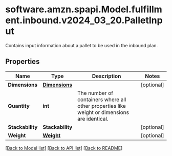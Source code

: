 # software.amzn.spapi.Model.fulfillment.inbound.v2024_03_20.PalletInput
Contains input information about a pallet to be used in the inbound plan.

## Properties

Name | Type | Description | Notes
------------ | ------------- | ------------- | -------------
**Dimensions** | [**Dimensions**](Dimensions.md) |  | [optional] 
**Quantity** | **int** | The number of containers where all other properties like weight or dimensions are identical. | 
**Stackability** | **Stackability** |  | [optional] 
**Weight** | [**Weight**](Weight.md) |  | [optional] 

[[Back to Model list]](../README.md#documentation-for-models) [[Back to API list]](../README.md#documentation-for-api-endpoints) [[Back to README]](../README.md)

